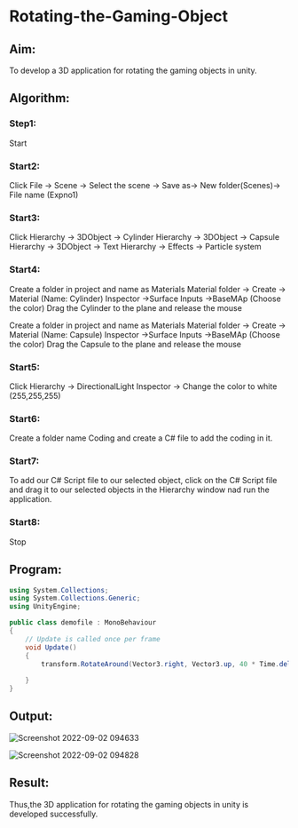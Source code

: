 # Rotating-the-Gaming-Object

## Aim:
To develop a 3D application for rotating the gaming objects in unity.
## Algorithm:
### Step1:
Start
### Start2:
Click File -> Scene -> Select the scene -> Save as-> New folder(Scenes)-> File name (Expno1)
### Start3:
Click Hierarchy -> 3DObject -> Cylinder
Hierarchy -> 3DObject -> Capsule
Hierarchy -> 3DObject -> Text
Hierarchy -> Effects -> Particle system
### Start4:
Create a folder in project and name as Materials
Material folder -> Create -> Material (Name: Cylinder)
Inspector ->Surface Inputs ->BaseMAp (Choose the color)
Drag the Cylinder to the plane and release the mouse

Create a folder in project and name as Materials
Material folder -> Create -> Material (Name: Capsule)
Inspector ->Surface Inputs ->BaseMAp (Choose the color)
Drag the Capsule to the plane and release the mouse

### Start5:
Click Hierarchy -> DirectionalLight
Inspector -> Change the color to white (255,255,255)

### Start6:
Create a folder name Coding and create a C# file to add the coding in it.

### Start7:
To add our C# Script file to our selected object, click on the C# Script file and drag it to our selected objects in the Hierarchy window nad run the application.

### Start8:
Stop

## Program:
```c#
using System.Collections;
using System.Collections.Generic;
using UnityEngine;

public class demofile : MonoBehaviour
{
    // Update is called once per frame
    void Update()
    {
        transform.RotateAround(Vector3.right, Vector3.up, 40 * Time.deltaTime);
        
    }
}
```

## Output:
![Screenshot 2022-09-02 094633](https://user-images.githubusercontent.com/70213227/188315839-2242510d-3118-47c3-9e31-0f25b66e6d81.png)

![Screenshot 2022-09-02 094828](https://user-images.githubusercontent.com/70213227/188315826-ae08260b-fd4b-425b-af64-18ebc25505d7.png)


## Result:
Thus,the 3D application for rotating the gaming objects in unity is developed successfully.
